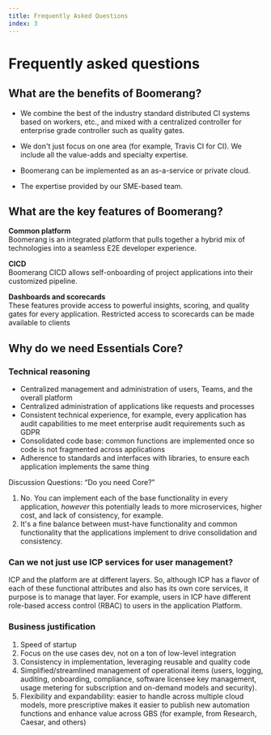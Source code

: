 ```yaml
---
title: Frequently Asked Questions
index: 3
---
```


# Frequently asked questions

## What are the benefits of Boomerang?

- We combine the best of the industry standard distributed CI systems based on workers, etc., and mixed with a centralized controller for enterprise grade controller such as quality gates.

- We don't just focus on one area (for example, Travis CI for CI). We include all the value-adds and specialty expertise.

- Boomerang can be implemented as an as-a-service or private cloud.

- The expertise provided by our SME-based team.

## What are the key features of Boomerang?

**Common platform**  
Boomerang is an integrated platform that pulls together a hybrid mix of technologies into a seamless E2E developer experience.

**CICD**  
Boomerang CICD allows self-onboarding of project applications into their customized pipeline.

**Dashboards and scorecards**  
These features provide access to powerful insights, scoring, and quality gates for every application. Restricted access to scorecards can be made available to clients

## Why do we need Essentials Core?

### Technical reasoning

- Centralized management and administration of users, Teams, and the overall platform
- Centralized administration of applications like requests and processes
- Consistent technical experience, for example, every application has audit capabilities to me meet enterprise audit requirements such as GDPR
- Consolidated code base: common functions are implemented once so code is not fragmented across applications
- Adherence to standards and interfaces with libraries, to ensure each application implements the same thing

Discussion Questions: “Do you need Core?”

1. No. You can implement each of the base functionality in every application, _however_ this potentially leads to more microservices, higher cost, and lack of consistency, for example.
2. It's a fine balance between must-have functionality and common functionality that the applications implement to drive consolidation and consistency.

### Can we not just use ICP services for user management?

ICP and the platform are at different layers. So, although ICP has a flavor of each of these functional attributes and also has its own core services, it purpose is to manage that layer. For example, users in ICP have different role-based access control (RBAC) to users in the application Platform.

### Business justification

1. Speed of startup
2. Focus on the use cases dev, not on a ton of low-level integration
3. Consistency in implementation, leveraging reusable and quality code
4. Simplified/streamlined management of operational items (users, logging, auditing, onboarding, compliance, software licensee key management, usage metering for subscription and on-demand models and security).
5. Flexibility and expandability: easier to handle across multiple cloud models, more prescriptive makes it easier to publish new automation functions and enhance value across GBS (for example, from Research, Caesar, and others)
